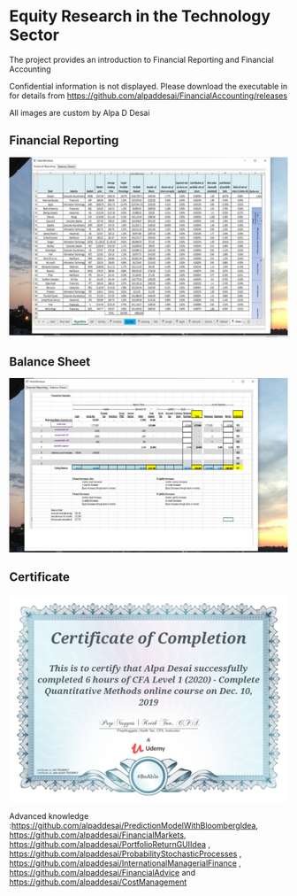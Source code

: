 # Equity Research in the Technology Sector

The project provides an introduction to Financial Reporting and Financial Accounting

Confidential information is not displayed. Please download the executable in for details from https://github.com/alpaddesai/FinancialAccounting/releases

All images are custom by Alpa D Desai  

## Financial Reporting
![image](FinancialReporting.png)

## Balance Sheet
![image](BalanceSheets.png)

## Certificate
![image](QuantitativeMethods.jpg)


Advanced knowledge :https://github.com/alpaddesai/PredictionModelWithBloombergIdea, https://github.com/alpaddesai/FinancialMarkets,  https://github.com/alpaddesai/PortfolioReturnGUIIdea , https://github.com/alpaddesai/ProbabilityStochasticProcesses , https://github.com/alpaddesai/InternationalManagerialFinance , https://github.com/alpaddesai/FinancialAdvice and https://github.com/alpaddesai/CostManagement
